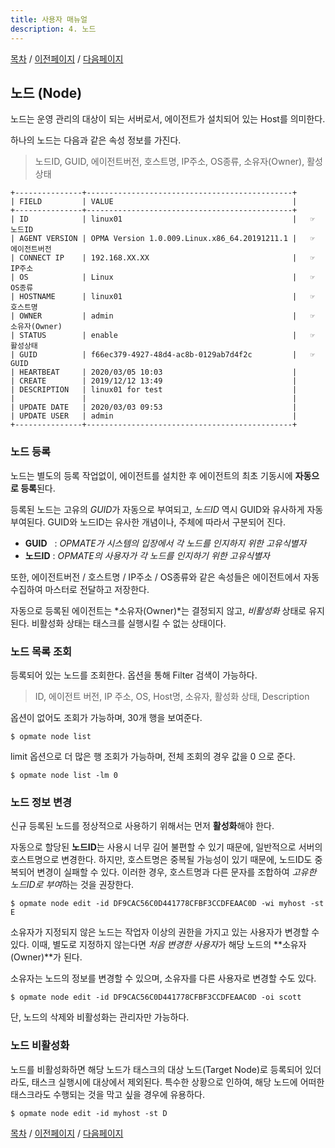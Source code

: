 ```yaml
---
title: 사용자 매뉴얼
description: 4. 노드
---
```


[목차](UserManual.md) / [이전페이지](UserManual3.md) / [다음페이지](UserManual5.md)

## 노드 (Node)

노드는 운영 관리의 대상이 되는 서버로서, 에이전트가 설치되어 있는 Host를 의미한다.

하나의 노드는 다음과 같은 속성 정보를 가진다.
> 노드ID, GUID, 에이전트버전, 호스트명, IP주소, OS종류, 소유자(Owner), 활성상태

```
+---------------+----------------------------------------------+
| FIELD         | VALUE                                        |
+---------------+----------------------------------------------+
| ID            | linux01                                      |   ☞ 노드ID
| AGENT VERSION | OPMA Version 1.0.009.Linux.x86_64.20191211.1 |   ☞ 에이전트버전
| CONNECT IP    | 192.168.XX.XX                                |   ☞ IP주소
| OS            | Linux                                        |   ☞ OS종류
| HOSTNAME      | linux01                                      |   ☞ 호스트명
| OWNER         | admin                                        |   ☞ 소유자(Owner)
| STATUS        | enable                                       |   ☞ 활성상태
| GUID          | f66ec379-4927-48d4-ac8b-0129ab7d4f2c         |   ☞ GUID
| HEARTBEAT     | 2020/03/05 10:03                             |
| CREATE        | 2019/12/12 13:49                             |
| DESCRIPTION   | linux01 for test                             |
|               |                                              |
| UPDATE DATE   | 2020/03/03 09:53                             |
| UPDATE USER   | admin                                        |
+---------------+----------------------------------------------+
```

### 노드 등록

노드는 별도의 등록 작업없이, 에이전트를 설치한 후 에이전트의 최초 기동시에 **자동으로 등록**된다.

등록된 노드는 고유의 *GUID*가 자동으로 부여되고, *노드ID* 역시 GUID와 유사하게 자동 부여된다.
GUID와 노드ID는 유사한 개념이나, 주체에 따라서 구분되어 진다.

- **GUID** &nbsp;&nbsp;: *OPMATE가 시스템의 입장에서 각 노드를 인지하지 위한 고유식별자*
- **노드ID** : *OPMATE의 사용자가 각 노드를 인지하기 위한 고유식별자*

또한, 에이전트버전 / 호스트명 / IP주소 / OS종류와 같은 속성들은 에이전트에서 자동 수집하여 마스터로 전달하고 저장한다.

자동으로 등록된 에이전트는 *소유자(Owner)*는 결정되지 않고, *비활성화* 상태로 유지된다.
비활성화 상태는 태스크를 실행시킬 수 없는 상태이다.

### 노드 목록 조회

등록되어 있는 노드를 조회한다. 옵션을 통해 Filter 검색이 가능하다.
> ID, 에이전트 버전, IP 주소, OS, Host명, 소유자, 활성화 상태, Description

옵션이 없어도 조회가 가능하며, 30개 행을 보여준다.

```
$ opmate node list 
```

limit 옵션으로 더 많은 행 조회가 가능하며, 전체 조회의 경우 값을 0 으로 준다.

```
$ opmate node list -lm 0
```

### 노드 정보 변경

신규 등록된 노드를 정상적으로 사용하기 위해서는 먼저 **활성화**해야 한다.

자동으로 할당된 **노드ID**는 사용시 너무 길어 불편할 수 있기 때문에, 일반적으로 서버의 호스트명으로 변경한다.
하지만, 호스트명은 중복될 가능성이 있기 때문에, 노드ID도 중복되어 변경이 실패할 수 있다.
이러한 경우, 호스트명과 다른 문자를 조합하여 *고유한 노드ID로 부여*하는 것을 권장한다.

```
$ opmate node edit -id DF9CAC56C0D441778CFBF3CCDFEAAC0D -wi myhost -st E
```

소유자가 지정되지 않은 노드는 작업자 이상의 권한을 가지고 있는 사용자가 변경할 수 있다.
이때, 별도로 지정하지 않는다면 *처음 변경한 사용자*가 해당 노드의 **소유자(Owner)**가 된다.

소유자는 노드의 정보를 변경할 수 있으며, 소유자를 다른 사용자로 변경할 수도 있다.

```
$ opmate node edit -id DF9CAC56C0D441778CFBF3CCDFEAAC0D -oi scott
```

단, 노드의 삭제와 비활성화는 관리자만 가능하다.

### 노드 비활성화

노드를 비활성화하면 해당 노드가 태스크의 대상 노드(Target Node)로 등록되어 있더라도, 태스크 실행시에 대상에서 제외된다.
특수한 상황으로 인하여, 해당 노드에 어떠한 태스크라도 수행되는 것을 막고 싶을 경우에 유용하다.

```
$ opmate node edit -id myhost -st D
```

[목차](UserManual.md) / [이전페이지](UserManual3.md) / [다음페이지](UserManual5.md)